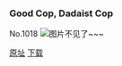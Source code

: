 ### Good Cop, Dadaist Cop
No.1018
![图片不见了~~~](https://imgs.xkcd.com/comics/good_cop_dadaist_cop.png)

[原址](https://xkcd.com//1018) [下载](https://imgs.xkcd.com/comics/good_cop_dadaist_cop.png)

